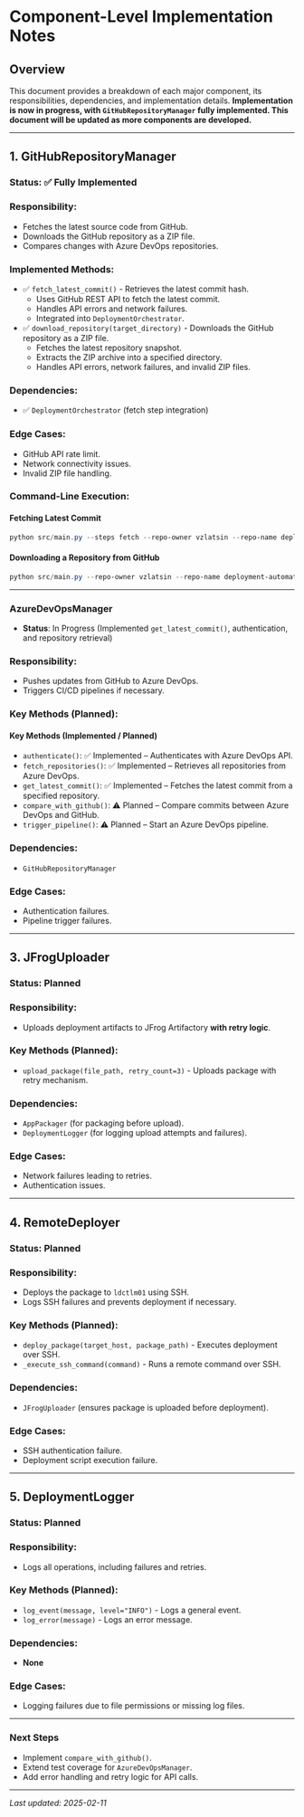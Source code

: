 # **Component-Level Implementation Notes**

## **Overview**
This document provides a breakdown of each major component, its responsibilities, dependencies, and implementation details. **Implementation is now in progress, with `GitHubRepositoryManager` fully implemented. This document will be updated as more components are developed.**

---

## **1. GitHubRepositoryManager**
### **Status: ✅ Fully Implemented**

### **Responsibility:**
- Fetches the latest source code from GitHub.
- Downloads the GitHub repository as a ZIP file.
- Compares changes with Azure DevOps repositories.

### **Implemented Methods:**
- ✅ `fetch_latest_commit()` - Retrieves the latest commit hash.
  - Uses GitHub REST API to fetch the latest commit.
  - Handles API errors and network failures.
  - Integrated into `DeploymentOrchestrator`.
- ✅ `download_repository(target_directory)` - Downloads the GitHub repository as a ZIP file.
  - Fetches the latest repository snapshot.
  - Extracts the ZIP archive into a specified directory.
  - Handles API errors, network failures, and invalid ZIP files.

### **Dependencies:**
- ✅ `DeploymentOrchestrator` (fetch step integration)

### **Edge Cases:**
- GitHub API rate limit.
- Network connectivity issues.
- Invalid ZIP file handling.

### **Command-Line Execution:**
#### **Fetching Latest Commit**
```powershell
python src/main.py --steps fetch --repo-owner vzlatsin --repo-name deployment-automation
```

#### **Downloading a Repository from GitHub**
```powershell
python src/main.py --repo-owner vzlatsin --repo-name deployment-automation --download-repo --target-dir "./downloaded_repo"
```

---

### AzureDevOpsManager
- **Status**: In Progress (Implemented `get_latest_commit()`, authentication, and repository retrieval)


### **Responsibility:**
- Pushes updates from GitHub to Azure DevOps.
- Triggers CI/CD pipelines if necessary.

### **Key Methods (Planned):**

#### Key Methods (Implemented / Planned)
- `authenticate()`: ✅ Implemented – Authenticates with Azure DevOps API.
- `fetch_repositories()`: ✅ Implemented – Retrieves all repositories from Azure DevOps.
- `get_latest_commit()`: ✅ Implemented – Fetches the latest commit from a specified repository.
- `compare_with_github()`: ⚠️ Planned – Compare commits between Azure DevOps and GitHub.
- `trigger_pipeline()`: ⚠️ Planned – Start an Azure DevOps pipeline.


### **Dependencies:**
- `GitHubRepositoryManager`

### **Edge Cases:**
- Authentication failures.
- Pipeline trigger failures.

---

## **3. JFrogUploader**
### **Status: Planned**

### **Responsibility:**
- Uploads deployment artifacts to JFrog Artifactory **with retry logic**.

### **Key Methods (Planned):**
- `upload_package(file_path, retry_count=3)` - Uploads package with retry mechanism.

### **Dependencies:**
- `AppPackager` (for packaging before upload).
- `DeploymentLogger` (for logging upload attempts and failures).

### **Edge Cases:**
- Network failures leading to retries.
- Authentication issues.

---

## **4. RemoteDeployer**
### **Status: Planned**

### **Responsibility:**
- Deploys the package to `ldctlm01` using SSH.
- Logs SSH failures and prevents deployment if necessary.

### **Key Methods (Planned):**
- `deploy_package(target_host, package_path)` - Executes deployment over SSH.
- `_execute_ssh_command(command)` - Runs a remote command over SSH.

### **Dependencies:**
- `JFrogUploader` (ensures package is uploaded before deployment).

### **Edge Cases:**
- SSH authentication failure.
- Deployment script execution failure.

---

## **5. DeploymentLogger**
### **Status: Planned**

### **Responsibility:**
- Logs all operations, including failures and retries.

### **Key Methods (Planned):**
- `log_event(message, level="INFO")` - Logs a general event.
- `log_error(message)` - Logs an error message.

### **Dependencies:**
- **None**

### **Edge Cases:**
- Logging failures due to file permissions or missing log files.

---

### Next Steps
- Implement `compare_with_github()`.
- Extend test coverage for `AzureDevOpsManager`.
- Add error handling and retry logic for API calls.


---

_Last updated: 2025-02-11_
